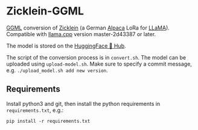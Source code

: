# Zicklein-GGML

[GGML](https://github.com/ggerganov/ggml) conversion of [Zicklein](https://github.com/avocardio/zicklein) (a German [Alpaca](https://github.com/tatsu-lab/stanford_alpaca) LoRa for [LLaMA](https://github.com/facebookresearch/llama)). Compatible with [llama.cpp](https://github.com/ggerganov/llama.cpp) version master-2d43387 or later.

The model is stored on the [HuggingFace 🤗 Hub](https://huggingface.co/nikuya3/alpaca-lora-7b-german-base-51k-ggml).

The script of the conversion process is in `convert.sh`. The model can be uploaded using `upload-model.sh`. Make sure to specify a commit message, e.g. `./upload_model.sh add new version`.

## Requirements
Install python3 and git, then install the python requirements in `requirements.txt`, e.g.:
```
pip install -r requirements.txt
```
